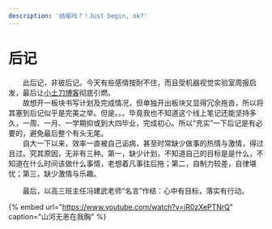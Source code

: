 ```yaml
---
description: '结尾吗？！Just begin, ok?'
---
```


# 后记

　　此后记，非彼后记。今天有些感情按耐不住，而且受机器视觉实验室周报启发，最后让[小土刀博客](https://wdxtub.com/)彻底引燃。  
　　故想开一板块书写计划及完成情况，但单独开出板块又显得冗余拖沓，所以将其塞到后记似乎是完美之举。但是。。。毕竟我也不知道这个线上笔记还能坚持多久，一周、一月、一学期抑或到大四毕业，完成初心。所以“充实”一下后记是有必要的，避免最后整个有头无尾。  
　　自大一下以来，效率一直被自己诟病，甚至时常缺少做事的热情与激情，得过且过。究其原因，无非有三种。第一，缺少计划，不知道自己的目标是是什么，不知道在什么时间该做什么事情，老想着凡事往后拖；第二，自制力较差，自律堪忧；第三，缺少激情与乐趣。

　　最后，以高三班主任冯建武老师“名言”作结：心中有目标，落实有行动。

{% embed url="https://www.youtube.com/watch?v=jR0zXePTNrQ" caption="山河无恙在我胸" %}

